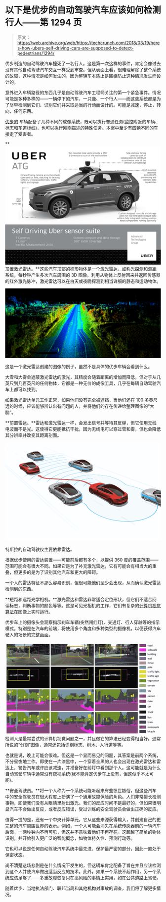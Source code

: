 # 以下是优步的自动驾驶汽车应该如何检测行人——第 1294 页

> 原文：<https://web.archive.org/web/https://techcrunch.com/2018/03/19/heres-how-ubers-self-driving-cars-are-supposed-to-detect-pedestrians/1294/>

优步制造的自动驾驶汽车撞死了一名行人。这是第一次这样的事件，肯定会像过去没有其他自动驾驶汽车交互一样受到审查。但从表面上看，很难理解除了整个系统的故障，这种情况是如何发生的，因为整辆车本质上是围绕防止这种情况发生而设计的。

意外进入车辆路径的东西几乎是自动驾驶汽车工程师关注的第一个紧急事件。情况可能是多种多样的——一辆停下的汽车、一只鹿、一个行人——而这些系统都是为了尽早检测到它们、识别它们并采取适当的行动而设计的。可能是减速，停止，转向，任何东西。

[优步的](https://web.archive.org/web/20200628164549/https://crunchbase.com/organization/uber) 车辆配备了几种不同的成像系统，既可以执行普通任务(监控附近的车辆、标志和车道标线)，也可以执行刚刚描述的特殊任务。本案中至少有四辆不同的车接走了受害者。

**![](img/04aef83ace5129ec76a22a206b6950c5.png)顶置激光雷达。**这些汽车顶部的桶形物体是一个[激光雷达，或称光探测和测距](https://web.archive.org/web/20200628164549/https://techcrunch.com/2017/02/12/wtf-is-lidar/)系统，每秒钟产生多次汽车周围的 3D 图像。利用从物体上反射回来并返回传感器的红外激光脉冲，激光雷达可以在白天或夜晚探测到相当详细的静态和运动物体。

![](img/502c5f0ee2e7413af84ac05e8bc5b343.png)

这是一个激光雷达创建的图像的例子，虽然不是具体的优步车辆会看到什么。

大雪和大雾会遮蔽激光雷达的激光，其精度会随着距离的增加而降低，但对于从几英尺到几百英尺的任何物体，它都是一种无价的成像工具，几乎在每辆自动驾驶汽车上都可以找到。

如果激光雷达单元工作正常，如果他们没有完全被遮挡，当他们还在 100 多英尺远的时候，应该能够辨认出有问题的人，并将他们的存在传递给整理图像的“大脑”。

**前置雷达。**雷达和激光雷达一样，会发出信号并等待其反弹，但它使用无线电波而不是光。这使得它更能抵抗干扰，因为无线电可以穿过雪和雾，但也会降低其分辨率并改变其距离剖面。

![](img/efe36da967e2354d865246ac1539bf48.png)

特斯拉的自动驾驶仪主要依靠雷达。

根据优步使用的雷达装置——可能前后都有多个，以提供 360 度的覆盖范围——范围可能会有很大不同。如果它是为了补充激光雷达，它有可能会有相当大的重叠，但更多的是为了识别其他汽车和更大的障碍。

一个人的雷达特征不那么容易识别，但很可能他们至少会出现，从而确认激光雷达检测到的东西。

**短距和远距光学相机。**激光雷达和雷达非常适合定位形状，但它们不适合阅读标志，判断事物的颜色等等。这是可见光相机的工作，它们有复杂的[计算机视觉算法](https://web.archive.org/web/20200628164549/https://techcrunch.com/2017/02/12/wtf-is-lidar/)在图像上实时运行。

优步车上的摄像头会观察指示刹车车辆(突然闯红灯)、交通灯、行人穿越等的指示模式。特别是在汽车的前端，将使用多个角度和多种类型的摄像机，以便获得汽车驶入的场景的完整画面。

![](img/348ccfdf05864d1e2750a5dcbafd7239.png)检测人是最常尝试的计算机视觉问题之一，并且做它的算法已经变得相当好。通常所说的“分割”图像，通常还包括识别标志、树木、人行道等等。

也就是说，晚上可能会很难。但这是一个显而易见的问题，其答案是前两个系统，不分昼夜地工作。即使在一片漆黑中，一个穿着全黑的人也会出现在激光雷达和雷达上，警告汽车或许应该减速，并准备好在前灯中看到那个人。这可能就是为什么自动驾驶车辆中通常没有夜视系统(我不能肯定优步车上没有，但这似乎不太可能)。

**安全驾驶员。**将一个人称为一个系统可能听起来有些愤世嫉俗，但这些汽车中的安全驾驶员在很大程度上扮演了一个通用故障保险的角色。人们非常擅长检测事物，即使我们没有从眼睛里射出激光。我们的反应时间不是最好的，但如果很明显汽车不会做出反应，或者反应错误，受过训练的安全驾驶员会做出正确的反应。

值得一提的是，还有一个中央计算单元，它从这些来源获得输入，并创建自己的更完整的汽车周围世界的表示。例如，一个人可能会消失在系统传感器前的一辆汽车后面，一两秒钟内不再可见，但这并不意味着他们不再存在。这超越了简单的物体识别，并开始引入更广泛的智能概念，如物体持久性、预测行动等。

它也可以说是任何自动驾驶汽车系统中最先进、保护最严密的部分，因此一直处于保密状态。

尚不清楚这场悲剧是在什么情况下发生的，但这辆车肯定配备了旨在并且应该检测到这个人并使汽车做出适当反应的技术。此外，如果一个系统不起作用，另一个系统应该足够了——多重故障恢复只在高风险的事情上实用，如在公共道路上驾驶。

随着优步、当地执法部门、联邦当局和其他机构对事故的调查，我们将了解更多情况。